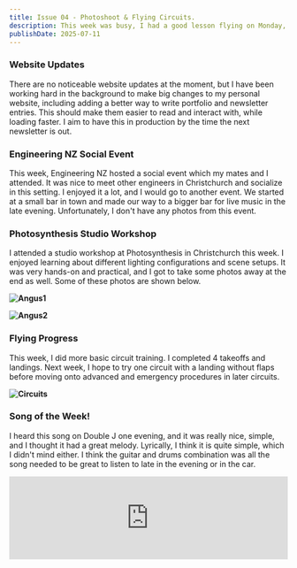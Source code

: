 ```yaml
---
title: Issue 04 - Photoshoot & Flying Circuits.
description: This week was busy, I had a good lesson flying on Monday, and I went to a photography studio workshop on Thursday.
publishDate: 2025-07-11
---
```


### Website Updates

There are no noticeable website updates at the moment, but I have been working hard in the background to make big changes to my personal website, including adding a better way to write portfolio and newsletter entries. This should make them easier to read and interact with, while loading faster. I aim to have this in production by the time the next newsletter is out.

### Engineering NZ Social Event

This week, Engineering NZ hosted a social event which my mates and I attended. It was nice to meet other engineers in Christchurch and socialize in this setting. I enjoyed it a lot, and I would go to another event. We started at a small bar in town and made our way to a bigger bar for live music in the late evening. Unfortunately, I don't have any photos from this event.

### Photosynthesis Studio Workshop

I attended a studio workshop at Photosynthesis in Christchurch this week. I enjoyed learning about different lighting configurations and scene setups. It was very hands-on and practical, and I got to take some photos away at the end as well. Some of these photos are shown below.

**![Angus1](/images/angus1.jpg)**

**![Angus2](/images/angus2.jpg)**

### Flying Progress

This week, I did more basic circuit training. I completed 4 takeoffs and landings. Next week, I hope to try one circuit with a landing without flaps before moving onto advanced and emergency procedures in later circuits.

**![Circuits](/images/circuits.png)**

### Song of the Week!

I heard this song on Double J one evening, and it was really nice, simple, and I thought it had a great melody. Lyrically, I think it is quite simple, which I didn't mind either. I think the guitar and drums combination was all the song needed to be great to listen to late in the evening or in the car.

<iframe allow="autoplay *; encrypted-media *;" frameborder="0" height="150" style="width:100%;max-width:660px;overflow:hidden;background:transparent;" sandbox="allow-forms allow-popups allow-same-origin allow-scripts allow-storage-access-by-user-activation allow-top-navigation-by-user-activation" src="https://embed.music.apple.com/nz/album/inflation/1502723226?i=1502723237"></iframe>
